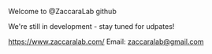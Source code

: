 Welcome to @ZaccaraLab github

We're still in development - stay tuned for udpates!


https://www.zaccaralab.com/
Email: zaccaralab@gmail.com

<!---
ZaccaraLab/ZaccaraLab is a ✨ special ✨ repository because its `README.md` (this file) appears on your GitHub profile.
You can click the Preview link to take a look at your changes.
--->

